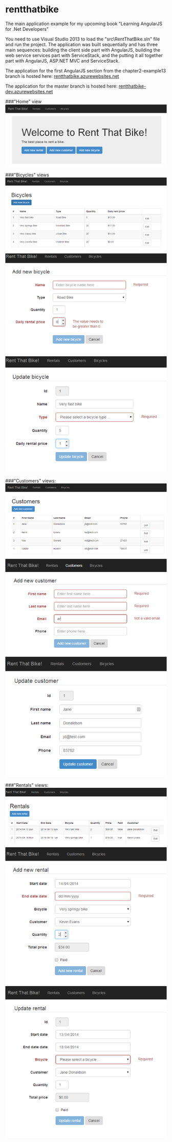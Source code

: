 rentthatbike
============

The main application example for my upcoming book "Learning AngularJS for .Net Developers"

You need to use Visual Studio 2013 to load the "src\RentThatBike.sln" file and run the project.
The application was built sequentially and has three main sequences: building the client side part with AngularJS, building the web service services part with ServiceStack, and the putting it all together part with AngularJS, ASP.NET MVC and ServiceStack.

The application for the first AngularJS section from the chapter2-example13 branch is hosted here: [rentthatbike.azurewebsites.net](http://rentthatbike.azurewebsites.net)

The application for the master branch is hosted here: [rentthatbike-dev.azurewebsites.net](http://rentthatbike-dev.azurewebsites.net)

###"Home" view  
![Home](/docs/images/home.PNG "Home")

###"Bicycles" views
![Index](/docs/images/bicycles_index.PNG "Index")
![New](/docs/images/bicycles_new.PNG "New")
![Edit](/docs/images/bicycles_edit.PNG "Edit")

###"Customers" views:  
![Index](/docs/images/customers_index.PNG "Index")
![New](/docs/images/customers_new.PNG "New")
![Edit](/docs/images/customers_edit.PNG "Edit")

###"Rentals" views:  
![Index](/docs/images/rentals_index.PNG "Index")
![New](/docs/images/rentals_new.PNG "New")
![Edit](/docs/images/rentals_edit.PNG "Edit")

